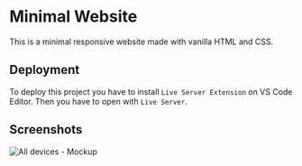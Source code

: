 
# Minimal Website

This is a minimal responsive website made with vanilla HTML and CSS.

## Deployment

To deploy this project you have to install `Live Server Extension` on VS Code Editor.
Then you have to open with `Live Server`.


## Screenshots

![All devices - Mockup](https://user-images.githubusercontent.com/24994281/153281402-44bb620d-08bd-43ed-94ac-4094fd47b29e.jpg)

